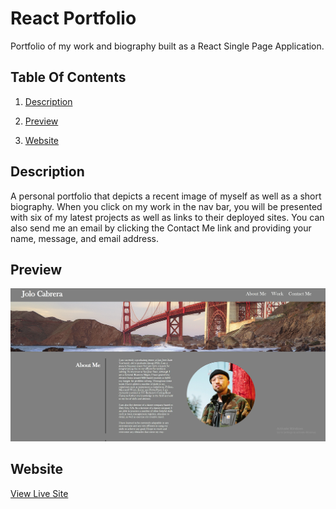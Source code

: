 # React Portfolio

Portfolio of my work and biography built as a React Single Page Application.


## Table Of Contents

1. [Description](#description)

2. [Preview](#preview)
 
3. [Website](#website)


## Description

A personal portfolio that depicts a recent image of myself as well as a short biography.  When you click on my work in the nav bar, you will be presented with six of my latest projects as well as links to their deployed sites. You can also send me an email by clicking the Contact Me link and providing your name, message, and email address.

## Preview

![Alt text](/src/assets/Screenshot.png)

## Website

[View Live Site](http://jolocabrera.github.io/react-portfolio)
